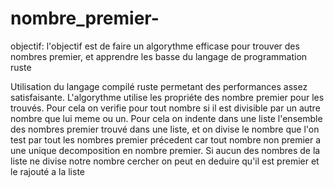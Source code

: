 # nombre_premier-

objectif: l'objectif est de faire un algorythme efficase pour trouver des nombres premier, et apprendre les basse du langage de programmation ruste 

Utilisation du langage compilé ruste permetant des performances assez satisfaisante.
L'algorythme utilise les propriéte des nombre premier pour les trouvés. Pour cela on verifie pour tout nombre si il est divisible par un autre nombre que lui
meme ou un. Pour cela on indente dans une liste l'ensemble des nombres premier trouvé dans une liste, et on divise le nombre que l'on test par tout les nombres
premier précedent car tout nombre non premier a une unique decomposition en nombre premier. Si aucun des nombres de la liste ne divise notre nombre cercher 
on peut en deduire qu'il est premier et le rajouté a la liste  

